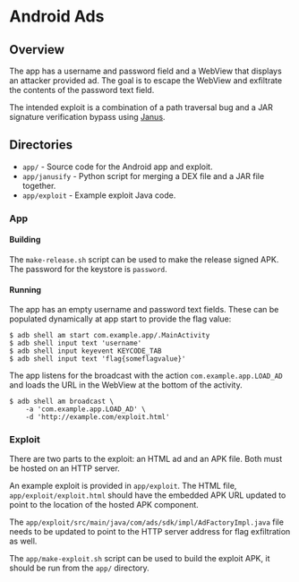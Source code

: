 # Android Ads

## Overview

The app has a username and password field and a WebView that displays an
attacker provided ad. The goal is to escape the WebView and exfiltrate the
contents of the password text field.

The intended exploit is a combination of a path traversal bug and a JAR
signature verification bypass using
[Janus](https://blog.trendmicro.com/trendlabs-security-intelligence/janus-android-app-signature-bypass-allows-attackers-modify-legitimate-apps/).

## Directories

- `app/` - Source code for the Android app and exploit.
- `app/janusify` - Python script for merging a DEX file and a JAR file together.
- `app/exploit` - Example exploit Java code.

### App

#### Building

The `make-release.sh` script can be used to make the release signed APK. The
password for the keystore is `password`.

#### Running

The app has an empty username and password text fields. These can be populated
dynamically at app start to provide the flag value:

```
$ adb shell am start com.example.app/.MainActivity
$ adb shell input text 'username'
$ adb shell input keyevent KEYCODE_TAB
$ adb shell input text 'flag{someflagvalue}'
```

The app listens for the broadcast with the action `com.example.app.LOAD_AD` and
loads the URL in the WebView at the bottom of the activity.

```
$ adb shell am broadcast \
    -a 'com.example.app.LOAD_AD' \
    -d 'http://example.com/exploit.html'
```

### Exploit

There are two parts to the exploit: an HTML ad and an APK file. Both must be
hosted on an HTTP server.

An example exploit is provided in `app/exploit`. The HTML file,
`app/exploit/exploit.html` should have the embedded APK URL updated to point to
the location of the hosted APK component.

The `app/exploit/src/main/java/com/ads/sdk/impl/AdFactoryImpl.java` file needs
to be updated to point to the HTTP server address for flag exfiltration as well.

The `app/make-exploit.sh` script can be used to build the exploit APK, it should
be run from the `app/` directory.
